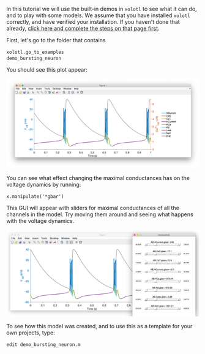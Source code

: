 
In this tutorial we will use the built-in demos in `xolotl` to see what 
it can do, and to play with some models. We assume that you have installed
`xolotl` correctly, and have verified your installation. If you haven't
done that already, [click here and complete the steps on that page first](./start-here.md). 

First, let's go to the folder that contains

```
xolotl.go_to_examples
demo_bursting_neuron
```


You should see this plot appear: 

![](../images/bursting-neuron.png)

You can see what effect changing the maximal conductances has on the voltage dynamics by running:

```
x.manipulate('*gbar')
```

This GUI will appear with sliders for maximal conductances of all the channels in the model. Try moving them around and seeing what happens with the voltage dynamics. 

![](../images/manipulate.png)

To see how this model was created, and to use this as a template for your own projects, type:

```
edit demo_bursting_neuron.m
```

